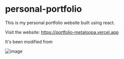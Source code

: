 # personal-portfolio

This is my personal portfolio website built using react.

Visit the website: https://portfolio-metaloopa.vercel.app

It's been modified from 

![image](https://user-images.githubusercontent.com/70171925/170053429-e124179c-3773-4456-abc0-47b8c9235988.png)
